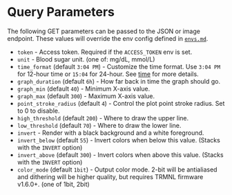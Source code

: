 # Query Parameters

The following GET parameters can be passed to the JSON or image endpoint. These values will override the env config defined in [`envs.md`](envs.md).

- `token` - Access token. Required if the `ACCESS_TOKEN` env is set.
- `unit` - Blood sugar unit. (one of: mg/dL, mmol/L)
- `time_format` (default `3:04 PM`) - Customize the time format. Use `3:04 PM` for 12-hour time or `15:04` for 24-hour. See [time](https://pkg.go.dev/time) for more details.
- `graph_duration` (default `6h`) - How far back in time the graph should go.
- `graph_min` (default `40`) - Minimum X-axis value.
- `graph_max` (default `300`) - Maximum X-axis value.
- `point_stroke_radius` (default `4`) - Control the plot point stroke radius. Set to 0 to disable.
- `high_threshold` (default `200`) - Where to draw the upper line.
- `low_threshold` (default `70`) - Where to draw the lower line.
- `invert` - Render with a black background and a white foreground.
- `invert_below` (default `55`) - Invert colors when below this value. (Stacks with the `INVERT` option)
- `invert_above` (default `300`) - Invert colors when above this value. (Stacks with the `INVERT` option)
- `color_mode` (default `1bit`) - Output color mode. 2-bit will be antialiased and dithering will be higher quality, but requires TRMNL firmware v1.6.0+. (one of 1bit, 2bit)

